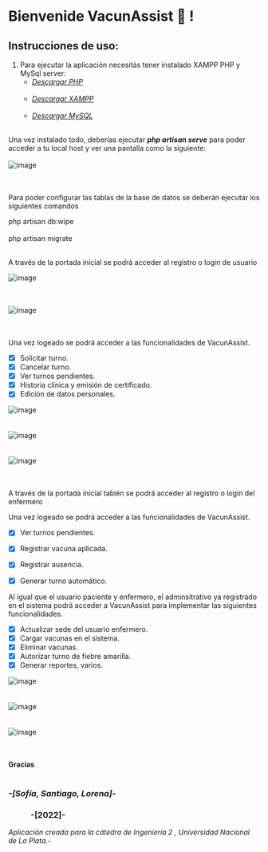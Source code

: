 # Bienvenide VacunAssist :syringe: !

## Instrucciones de uso:<br/>
1) Para ejecutar la aplicación necesitás tener instalado XAMPP PHP y MySql server:<br/>
    + *[Descargar PHP ](https://www.php.net/downloads.php)* <br/><br/>
    + *[Descargar XAMPP ](https://xampp.uptodown.com/windows)* <br/><br/>
    + *[Descargar MySQL ](https://www.mysql.com/downloads/)* <br/><br/>



 Una vez instalado todo, deberías ejecutar ***php artisan serve*** para poder acceder a tu local host y  ver una pantalla como la siguiente:<br/><br/>
![image](portada.png)<br/><br/><br/>

Para poder configurar las tablas de la base de datos se deberán ejecutar los siguientes comandos

php artisan db:wipe <br/><br/>
php artisan migrate <br/><br/>


A través de la portada inicial se podrá acceder al registro o login de usuario<br/>

![image](registro.png)<br/><br/><br/>

![image](login.png)<br/><br/><br/>

Una vez logeado se podrá acceder a las funcionalidades de VacunAssist.
- [x] Solicitar turno.
- [x] Cancelar turno.
- [x] Ver turnos pendientes.
- [x] Historia clínica y emisión de certificado.
- [x] Edición de datos personales.

![image](solicitarT.png)<br/><br/><br/>
![image](gestionT.png)<br/><br/><br/>
![image](HC.png)<br/><br/><br/>


A través de la portada inicial tabién se podrá acceder al registro o login del enfermero<br/>

Una vez logeado se podrá acceder a las funcionalidades de VacunAssist.

- [x] Ver turnos pendientes.
- [x] Registrar vacuna aplicada.
- [x] Registrar ausencia.
- [x] Generar turno automático.



Al igual que el usuario paciente y enfermero, el adminsitrativo ya registrado en el sistema podrá acceder a VacunAssist para implementar las siguientes funcionalidades.


- [x] Actualizar sede del usuario enfermero.
- [x] Cargar vacunas en el sistema.
- [x] Eliminar vacunas.
- [x] Autorizar turno de fiebre amarilla.
- [x] Generar reportes, varios.

![image](gestionVacunas.jpeg)<br/><br/><br/>
![image](AsignarZona.jpeg)<br/><br/><br/>
![image](reportes.jpeg)<br/><br/><br/>


**Gracias**<br/><br/>



### *-[Sofía, Santiago, Lorena]-*<br/>
### &ensp;&ensp;&ensp;&ensp;&ensp; -[2022]-

*Aplicación creada para la cátedra de Ingeniería 2 , Universidad Nacional de La Plata.-*
